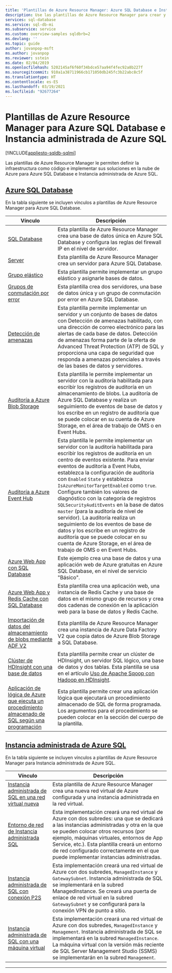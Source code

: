 ```yaml
---
title: 'Plantillas de Azure Resource Manager: Azure SQL Database e Instancia administrada de Azure SQL'
description: Use las plantillas de Azure Resource Manager para crear y configurar Azure SQL Database e Instancia administrada de Azure SQL.
services: sql-database
ms.service: sql-db-mi
ms.subservice: service
ms.custom: overview-samples sqldbrb=2
ms.devlang: ''
ms.topic: guide
author: jovanpop-msft
ms.author: jovanpop
ms.reviewer: sstein
ms.date: 02/04/2019
ms.openlocfilehash: 5202145af6f60f34bdce57aa94f4fec92a8b227f
ms.sourcegitcommit: 910a1a38711966cb171050db245fc3b22abc8c5f
ms.translationtype: HT
ms.contentlocale: es-ES
ms.lasthandoff: 03/19/2021
ms.locfileid: "92677264"
---
```

# <a name="azure-resource-manager-templates-for-azure-sql-database--sql-managed-instance"></a>Plantillas de Azure Resource Manager para Azure SQL Database e Instancia administrada de Azure SQL
[!INCLUDE[appliesto-sqldb-sqlmi](../includes/appliesto-sqldb-sqlmi.md)]

Las plantillas de Azure Resource Manager le permiten definir la infraestructura como código e implementar sus soluciones en la nube de Azure para Azure SQL Database e Instancia administrada de Azure SQL.

## <a name="azure-sql-database"></a>[Azure SQL Database](#tab/single-database)

En la tabla siguiente se incluyen vínculos a plantillas de Azure Resource Manager para Azure SQL Database.

|Vínculo |Descripción|
|---|---|
| [SQL Database](https://github.com/Azure/azure-quickstart-templates/tree/master/201-sql-database-transparent-encryption-create) | Esta plantilla de Azure Resource Manager crea una base de datos única en Azure SQL Database y configura las reglas del firewall IP en el nivel de servidor. |
| [Server](https://github.com/Azure/azure-quickstart-templates/tree/master/101-sql-logical-server) | Esta plantilla de Azure Resource Manager crea un servidor para Azure SQL Database. |
| [Grupo elástico](https://github.com/Azure/azure-quickstart-templates/tree/master/101-sql-elastic-pool-create) | Esta plantilla permite implementar un grupo elástico y asignarle bases de datos. |
| [Grupos de conmutación por error](https://github.com/Azure/azure-quickstart-templates/tree/master/101-sql-with-failover-group) | Esta plantilla crea dos servidores, una base de datos única y un grupo de conmutación por error en Azure SQL Database.|
| [Detección de amenazas](https://github.com/Azure/azure-quickstart-templates/tree/master/201-sql-threat-detection-db-policy-multiple-databases) | Esta plantilla permite implementar un servidor y un conjunto de bases de datos con Detección de amenazas habilitado, con una dirección de correo electrónico para las alertas de cada base de datos. Detección de amenazas forma parte de la oferta de Advanced Threat Protection (ATP) de SQL y proporciona una capa de seguridad que responda a amenazas potenciales a través de las bases de datos y servidores.|
| [Auditoría a Azure Blob Storage](https://github.com/Azure/azure-quickstart-templates/tree/master/201-sql-auditing-server-policy-to-blob-storage) | Esta plantilla le permite implementar un servidor con la auditoría habilitada para escribir los registros de auditoría en un almacenamiento de blobs. La auditoría de Azure SQL Database y realiza un seguimiento de eventos de base de datos y los escribe en un registro de auditoría que se puede colocar en su cuenta de Azure Storage, en el área de trabajo de OMS o en Event Hubs.|
| [Auditoría a Azure Event Hub](https://github.com/Azure/azure-quickstart-templates/tree/master/201-sql-auditing-server-policy-to-eventhub) | Esta plantilla le permite implementar un servidor con la auditoría habilitada para escribir los registros de auditoría en un centro de eventos existente. Para enviar eventos de auditoría a Event Hubs, establezca la configuración de auditoría con `Enabled` `State` y establezca `IsAzureMonitorTargetEnabled` como `true`. Configure también los valores de diagnóstico con la categoría de registros `SQLSecurityAuditEvents` en la base de datos `master` (para la auditoría de nivel de servidor). La auditoría realiza un seguimiento de los eventos de base de datos y los escribe en un registro de auditoría que se puede colocar en su cuenta de Azure Storage, en el área de trabajo de OMS o en Event Hubs.|
| [Azure Web App con SQL Database](https://github.com/Azure/azure-quickstart-templates/tree/master/201-web-app-sql-database) | Este ejemplo crea una base de datos y una aplicación web de Azure gratuitas en Azure SQL Database, en el nivel de servicio "Básico".|
| [Azure Web App y Redis Cache con SQL Database](https://github.com/Azure/azure-quickstart-templates/tree/master/201-web-app-redis-cache-sql-database) | Esta plantilla crea una aplicación web, una instancia de Redis Cache y una base de datos en el mismo grupo de recursos y crea dos cadenas de conexión en la aplicación web para la base de datos y Redis Cache.|
| [Importación de datos del almacenamiento de blobs mediante ADF V2](https://github.com/Azure/azure-quickstart-templates/tree/master/101-data-factory-v2-blob-to-sql-copy) | Esta plantilla de Azure Resource Manager crea una instancia de Azure Data Factory V2 que copia datos de Azure Blob Storage a SQL Database.|
| [Clúster de HDInsight con una base de datos](https://github.com/Azure/azure-quickstart-templates/tree/master/101-hdinsight-linux-with-sql-database) | Esta plantilla permite crear un clúster de HDInsight, un servidor SQL lógico, una base de datos y dos tablas. Esta plantilla se usa en el artículo [Uso de Apache Sqoop con Hadoop en HDInsight](../../hdinsight/hadoop/hdinsight-use-sqoop.md). |
| [Aplicación de lógica de Azure que ejecuta un procedimiento almacenado de SQL según una programación](https://github.com/Azure/azure-quickstart-templates/tree/master/101-logic-app-sql-proc) | Esta plantilla permite crear una aplicación lógica que ejecutará un procedimiento almacenado de SQL de forma programada. Los argumentos para el procedimiento se pueden colocar en la sección del cuerpo de la plantilla.|

## <a name="azure-sql-managed-instance"></a>[Instancia administrada de Azure SQL](#tab/managed-instance)

En la tabla siguiente se incluyen vínculos a plantillas de Azure Resource Manager para Instancia administrada de Azure SQL.

|Vínculo|Descripción|
|---|---|
| [Instancia administrada de SQL en una red virtual nueva](https://github.com/Azure/azure-quickstart-templates/tree/master/101-sqlmi-new-vnet) | Esta plantilla de Azure Resource Manager crea una nueva red virtual de Azure configurada y una instancia administrada en la red virtual. |
| [Entorno de red de Instancia administrada SQL](https://github.com/Azure/azure-quickstart-templates/tree/master/101-sql-managed-instance-azure-environment) | Esta implementación creará una red virtual de Azure con dos subredes: una que se dedicará a las instancias administradas y otra en la que se pueden colocar otros recursos (por ejemplo, máquinas virtuales, entornos de App Service, etc.). Esta plantilla creará un entorno de red configurado correctamente en el que puede implementar instancias administradas. |
| [Instancia administrada de SQL con conexión P2S](https://github.com/Azure/azure-quickstart-templates/tree/master/201-sqlmi-new-vnet-w-point-to-site-vpn) | Esta implementación creará una red virtual de Azure con dos subredes, `ManagedInstance` y `GatewaySubnet`. Instancia administrada de SQL se implementará en la subred ManagedInstance. Se creará una puerta de enlace de red virtual en la subred `GatewaySubnet` y se configurará para la conexión VPN de punto a sitio. |
| [Instancia administrada de SQL con una máquina virtual](https://github.com/Azure/azure-quickstart-templates/tree/master/201-sqlmi-new-vnet-w-jumpbox) | Esta implementación creará una red virtual de Azure con dos subredes, `ManagedInstance` y `Management`. Instancia administrada de SQL se implementará en la subred `ManagedInstance`. La máquina virtual con la versión más reciente de SQL Server Management Studio (SSMS) se implementarán en la subred `Management`. |

---